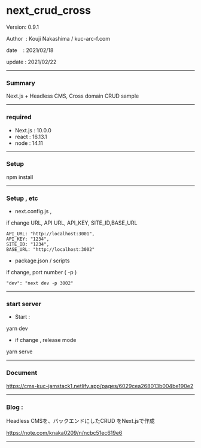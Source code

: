 # next_crud_cross

 Version: 0.9.1

 Author  : Kouji Nakashima / kuc-arc-f.com

 date    : 2021/02/18

 update  : 2021/02/22

***
### Summary

Next.js + Headless CMS, Cross domain CRUD sample

***
### required

* Next.js : 10.0.0
* react : 16.13.1
* node : 14.11

***
### Setup

npm install

***
### Setup , etc
* next.config.js , 

if change URL, API URL, API_KEY, SITE_ID,BASE_URL

```
API_URL: "http://localhost:3001",
API_KEY: "1234",
SITE_ID: "1234",
BASE_URL: "http://localhost:3002"
```

* package.json / scripts

if change, port number ( -p )

```
"dev": "next dev -p 3002"
```

***
### start server
* Start :

yarn dev

* if change , release mode

yarn serve


***
### Document

https://cms-kuc-jamstack1.netlify.app/pages/6029cea268013b004be190e2

***
### Blog : 

Headless CMSを、バックエンドにしたCRUD をNext.jsで作成

https://note.com/knaka0209/n/ncbc51ec619e6

***

